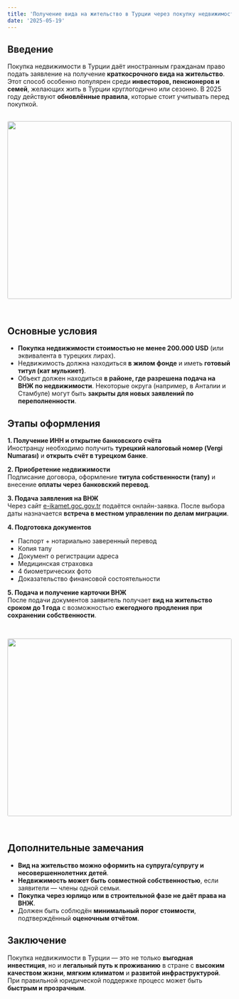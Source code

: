 ```yaml
---
title: 'Получение вида на жительство в Турции через покупку недвижимости (2025)'
date: '2025-05-19'
---
```


## Введение

Покупка недвижимости в Турции даёт иностранным гражданам право подать заявление на получение **краткосрочного вида на жительство**. Этот способ особенно популярен среди **инвесторов, пенсионеров и семей**, желающих жить в Турции круглогодично или сезонно. В 2025 году действуют **обновлённые правила**, которые стоит учитывать перед покупкой.
<img src="https://karayaka.ru/assets/images/articles/article10.jpg" width=100% height="400" style="object-fit: cover; border-radius: 3px; margin: 30px auto;" />

## Основные условия

- **Покупка недвижимости стоимостью не менее 200.000 USD** (или эквивалента в турецких лирах).
- Недвижимость должна находиться **в жилом фонде** и иметь **готовый титул (кат мулькиет)**.
- Объект должен находиться **в районе, где разрешена подача на ВНЖ по недвижимости**. Некоторые округа (например, в Анталии и Стамбуле) могут быть **закрыты для новых заявлений по переполненности**.

## Этапы оформления

**1. Получение ИНН и открытие банковского счёта**  
Иностранцу необходимо получить **турецкий налоговый номер (Vergi Numarası)** и **открыть счёт в турецком банке**.

**2. Приобретение недвижимости**  
Подписание договора, оформление **титула собственности (тапу)** и внесение **оплаты через банковский перевод**.

**3. Подача заявления на ВНЖ**  
Через сайт [e-ikamet.goc.gov.tr](https://e-ikamet.goc.gov.tr) подаётся онлайн-заявка. После выбора даты назначается **встреча в местном управлении по делам миграции**.

**4. Подготовка документов**

- Паспорт + нотариально заверенный перевод
- Копия тапу
- Документ о регистрации адреса
- Медицинская страховка
- 4 биометрических фото
- Доказательство финансовой состоятельности

**5. Подача и получение карточки ВНЖ**  
После подачи документов заявитель получает **вид на жительство сроком до 1 года** с возможностью **ежегодного продления при сохранении собственности**.

<img src="https://karayaka.ru/assets/images/articles/article10.2.jpg" width=100% height="400" style="object-fit: cover; border-radius: 3px; margin: 30px auto;" />

## Дополнительные замечания

- **Вид на жительство можно оформить на супруга/супругу и несовершеннолетних детей**.
- **Недвижимость может быть совместной собственностью**, если заявители — члены одной семьи.
- **Покупка через юрлицо или в строительной фазе не даёт права на ВНЖ**.
- Должен быть соблюдён **минимальный порог стоимости**, подтверждённый **оценочным отчётом**.

## Заключение

Покупка недвижимости в Турции — это не только **выгодная инвестиция**, но и **легальный путь к проживанию** в стране с **высоким качеством жизни**, **мягким климатом** и **развитой инфраструктурой**. При правильной юридической поддержке процесс может быть **быстрым и прозрачным**.

